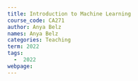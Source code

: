 ```yaml
---
title: Introduction to Machine Learning
course_code: CA271
author: Anya Belz
names: Anya Belz
categories: Teaching
term: 2022
tags:
  -  2022
webpage: 
---
```

